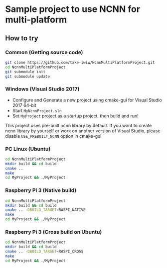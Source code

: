 # Sample project to use NCNN for multi-platform
## How to try
### Common (Getting source code)
```sh
git clone https://github.com/take-iwiw/NcnnMultiPlatformProject.git
cd NcnnMultiPlatformProject
git submodule init
git submodule update
```

### Windows (Visual Studio 2017)
- Configure and Generate a new project using cmake-gui for Visual Studio 2017 64-bit
- Start `MyNcnnProject.sln`
- Set `MyProject` project as a startup project, then build and run!

This project uses pre-built ncnn library by default.
If you want to create ncnn library by yourself or work on another version of Visual Studio, please disable `USE_PREBUILT_NCNN` option in cmake-gui

### PC Linux (Ubuntu)
```sh
cd NcnnMultiPlatformProject
mkdir build && cd build
cmake ..
make
cd MyProject && ./MyProject
```

### Raspberry Pi 3 (Native build)
```sh
cd NcnnMultiPlatformProject
mkdir build && cd build
cmake .. -DBUILD_TARGET=RASPI_NATIVE
make
cd MyProject && ./MyProject
```

### Raspberry Pi 3 (Cross build on Ubuntu)
```sh
cd NcnnMultiPlatformProject
mkdir build && cd build
cmake .. -DBUILD_TARGET=RASPI_CROSS
make
cd MyProject && ./MyProject
```


